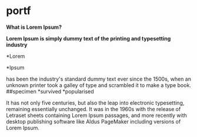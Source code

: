 # portf
**What is Lorem Ipsum?**

**Lorem Ipsum is simply dummy text of the printing and typesetting industry**

*Lorem 

*Ipsum 

has been the industry's standard dummy text ever since the 1500s, when an unknown printer took a galley of type and scrambled it to make a type  book. 
##specimen
*survived
*popularised 

It has  not only five centuries, but also the leap into electronic typesetting, remaining essentially unchanged.
It was in the 1960s with the release of Letraset sheets containing Lorem Ipsum passages, and more recently with desktop publishing software like Aldus PageMaker including versions of Lorem Ipsum.
